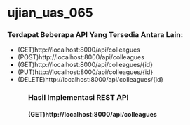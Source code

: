 # ujian_uas_065

<h3>Terdapat Beberapa API Yang Tersedia Antara Lain:</h3>

<ul>
  <li>(GET)http://localhost:8000/api/colleagues</li>
  <li>(POST)http://localhost:8000/api/colleagues</li>
  <li>(GET)http://localhost:8000/api/colleagues/{id}</li>
  <li>(PUT)http://localhost:8000/api/colleagues/{id}</li>
  <li>(DELETE)http://localhost:8000/api/colleagues/{id}</li>
<ul>

<h3>Hasil Implementasi REST API</h3>

<h4>(GET)http://localhost:8000/api/colleagues</h4>

